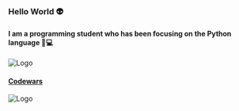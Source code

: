 ### Hello World :alien: 

#### I am a programming student who has been focusing on the Python language :snake::computer:  

![Logo](https://img.myloview.com/posters/creating-software-and-website-for-different-digital-platform-desktop-pc-laptop-tablet-mobile-phone-development-design-and-coding-web-and-offline-app-designing-interface-and-code-of-programs-400-162111938.jpg)
#### [Codewars](https://www.codewars.com/users/KalEl52)

![Logo](https://www.codewars.com/users/KalEl52/badges/small)

